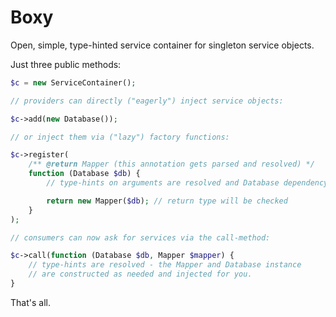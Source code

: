 Boxy
====

Open, simple, type-hinted service container for singleton service objects.

Just three public methods:

```PHP
$c = new ServiceContainer();

// providers can directly ("eagerly") inject service objects:

$c->add(new Database());

// or inject them via ("lazy") factory functions:

$c->register(
    /** @return Mapper (this annotation gets parsed and resolved) */
    function (Database $db) {
        // type-hints on arguments are resolved and Database dependency provided

        return new Mapper($db); // return type will be checked
    }
);

// consumers can now ask for services via the call-method:

$c->call(function (Database $db, Mapper $mapper) {
    // type-hints are resolved - the Mapper and Database instance
    // are constructed as needed and injected for you.
}
```

That's all.
